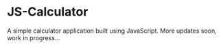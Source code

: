 # JS-Calculator
A simple calculator application built using JavaScript. More updates soon, work in progress...
